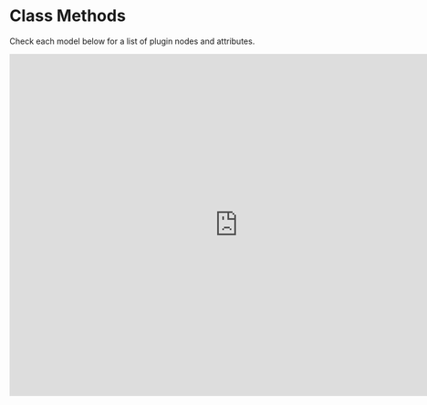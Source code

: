 # Class Methods

Check each model below for a list of plugin nodes and attributes.

<iframe src="https://blueprintue.com/render/cfl76qhe/" width="800" height="600" frameborder="0" allowfullscreen></iframe>
